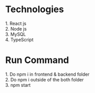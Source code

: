 <h1> Technologies </h1>
1. React js <br/>
2. Node js<br/>
3. MySQL<br/>
4. TypeScript<br/>

<h1> Run Command </h1>
1. Do npm i in frontend & backend folder <br/> 
2. Do npm i outside of the both folder <br/>
3. npm start 
